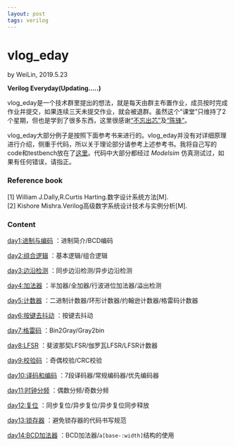 ```yaml
---
layout: post
tags: verilog
---
```


# vlog_eday
by WeiLin, 2019.5.23

**Verilog Everyday(Updating.....)**

vlog_eday是一个技术群里提出的想法，就是每天由群主布置作业，成员按时完成作业并提交，如果连续三天未提交作业，就会被退群。虽然这个“课堂”只维持了2个星期，但也是学到了很多东西，这里很感谢[“不忘出芯”](https://github.com/ic7x24)及[“陈锋”](http://exasic.com/)。

vlog_eday大部分例子是按照下面参考书来进行的。vlog_eday并没有对详细原理进行介绍，侧重于代码，所以关于理论部分请参考上述参考书。我将自己写的code和testbench放在了[这里](https://github.com/xLinWei/vlog_eday)。代码中大部分都经过 _Modelsim_ 仿真测试过，如果有任何错误，请指正。

### Reference book
[1] William J.Dally,R.Curtis Harting.数字设计系统方法[M].  
[2] Kishore Mishra.Verilog高级数字系统设计技术与实例分析[M].

### Content

[day1:进制与编码](./day01/vlog_day01.html)
：进制简介/BCD编码

[day2:组合逻辑](./day02/vlog_day02.html)
：基本逻辑/组合逻辑

[day3:边沿检测](./day03/vlog_day03.html)
：同步边沿检测/异步边沿检测

[day4:加法器](./day04/vlog_day04.html)
：半加器/全加器/行波进位加法器/溢出检测

[day5:计数器](./day05/vlog_day05.html)
：二进制计数器/环形计数器/约翰逊计数器/格雷码计数器

[day6:按键去抖动](./day06/vlog_day06.html)
：按键去抖动

[day7:格雷码](./day07/vlog_day07.html)
：Bin2Gray/Gray2bin

[day8:LFSR](./day08/vlog_day08.html)
：斐波那契LFSR/伽罗瓦LFSR/LFSR计数器

[day9:校验码](./day09/vlog_day09.html)
：奇偶校验/CRC校验

[day10:译码和编码](./day10/vlog_day10.html)
：7段译码器/常规编码器/优先编码器

[day11:时钟分频](./day11/vlog_day11.html)
：偶数分频/奇数分频

[day12:复位](./day12/vlog_day12.html)
：同步复位/异步复位/异步复位同步释放

[day13:锁存器](./day13/vlog_day13.html)
：避免锁存器的代码书写规范

[day14:BCD加法器](./day14/vlog_day14.html)
：BCD加法器/`a[base-:width]`结构的使用